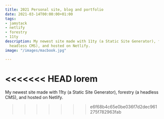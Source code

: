 ```yaml
---
title: 2021 Personal site, blog and portfolio
date: 2021-03-14T00:00:00+01:00
tags:
- jamstack
- netlify
- forestry
- 11ty
description: My newest site made with 11ty (a Static Site Generator), forestry (a
  headless CMS), and hosted on Netlify.
image: "/images/macbook.jpg"

---
```

<<<<<<< HEAD
lorem
=======
My newest site made with 11ty (a Static Site Generator), forestry (a headless CMS), and hosted on Netlify.
>>>>>>> e6f68b4c65e0be036f7d2dec961275f782963fab
